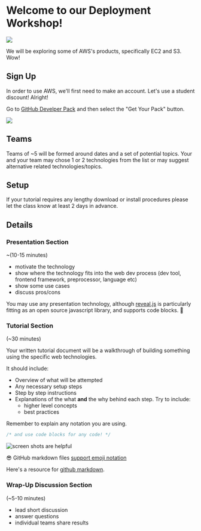 # Welcome to our Deployment Workshop!

![](http://i.giphy.com/AbYxDs20DECQw.gif)

We will be exploring some of AWS's products, specifically EC2 and S3. Wow! 

## Sign Up
In order to use AWS, we'll first need to make an account. Let's use a student discount! Alright!

Go to [GitHub Develper Pack](https://education.github.com/pack) and then select the "Get Your Pack" button.

![](http://i.makeagif.com/media/5-21-2015/51U0Qm.gif)

## Teams

Teams of ~5 will be formed around dates and a set of potential topics. Your and your team may chose 1 or 2 technologies from the list or may suggest alternative related technologies/topics.

## Setup

If your tutorial requires any lengthy download or install procedures please let the class know at least 2 days in advance.

## Details


### Presentation Section

~(10-15 minutes)

* motivate the technology
* show where the technology fits into the web dev process (dev tool, frontend framework, preprocessor, language etc)
* show some use cases
* discuss pros/cons

You may use any presentation technology, although [reveal.js](https://github.com/hakimel/reveal.js) is particularly fitting as an open source javascript library, and supports code blocks. :gem:

### Tutorial Section

(~30 minutes)

Your written tutorial document will be a walkthrough of building something using the specific web technologies.

It should include:

* Overview of what will be attempted
* Any necessary setup steps
* Step by step instructions
* Explanations of the what **and** the why behind each step. Try to include:
  * higher level concepts
  * best practices

Remember to explain any notation you are using.

```javascript
/* and use code blocks for any code! */
```

![screen shots are helpful](img/screenshot.png)

:sunglasses: GitHub markdown files [support emoji notation](http://www.emoji-cheat-sheet.com/)

Here's a resource for [github markdown](https://guides.github.com/features/mastering-markdown/).

### Wrap-Up Discussion Section

(~5-10 minutes)

* lead short discussion
* answer questions
* individual teams share results
